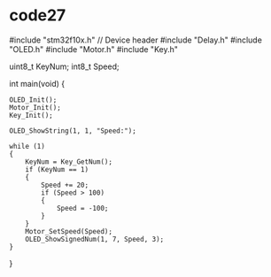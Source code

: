 # code27
#include "stm32f10x.h"                  // Device header
#include "Delay.h"
#include "OLED.h"
#include "Motor.h"
#include "Key.h"

uint8_t KeyNum;
int8_t Speed;
   
int main(void)
{
	
	OLED_Init();
	Motor_Init();
	Key_Init();
	
	OLED_ShowString(1, 1, "Speed:");
	
	while (1)
	{
		KeyNum = Key_GetNum();
		if (KeyNum == 1)
		{
			Speed += 20;
			if (Speed > 100)
			{
				Speed = -100;
			}
		}
		Motor_SetSpeed(Speed);
		OLED_ShowSignedNum(1, 7, Speed, 3);
	}
}
